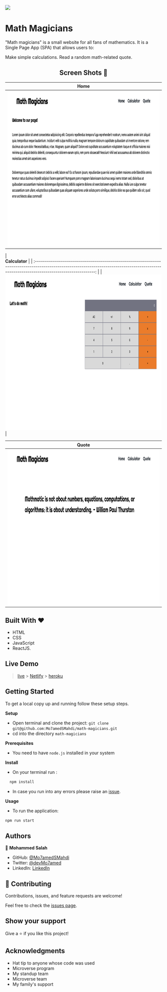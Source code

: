 ![](https://img.shields.io/badge/Microverse-blueviolet)

# Math Magicians

"Math magicians" is a small website for all fans of mathematics. It is a Single Page App (SPA) that allows users to:

Make simple calculations.
Read a random math-related quote.

<h2 align="center">
  Screen Shots 📝
</h2>

|                                                                              **Home**                                                                               |
| :-----------------------------------------------------------------------------------------------------------------------------------------------------------------: |
| <img src="https://github.com/Mo7amedSMahdi/math-magicians/blob/4c7e89424573d5ee615d41376959332ecfcbb709/src/assets/screenshots/home.png" width="1000" height="500"> |

|  
 **Calculator** |
| :------------------------------------------------------------------------------------------------------------------------------------------------------------------------------------------: |
| <img src="https://github.com/Mo7amedSMahdi/math-magicians/blob/4c7e89424573d5ee615d41376959332ecfcbb709/src/assets/screenshots/calculator.png" width="1000" height="500"> |

|                                                                              **Quote**                                                                               |
| :------------------------------------------------------------------------------------------------------------------------------------------------------------------: |
| <img src="https://github.com/Mo7amedSMahdi/math-magicians/blob/4c7e89424573d5ee615d41376959332ecfcbb709/src/assets/screenshots/quote.png" width="1000" height="500"> |

## Built With &hearts;

- HTML
- CSS
- JavaScript
- ReactJS.

## Live Demo

> [live](https://mo7amedsmahdi.github.io/math-magicians/) > [Netlify](https://tubular-bonbon-590bdc.netlify.app/) > [heroku](https://ms-math-magicians.herokuapp.com/)

## Getting Started

To get a local copy up and running follow these setup steps.

**Setup**

- Open terminal and clone the project: `git clone git@github.com:Mo7amedSMahdi/math-magicians.git`
- cd into the directory `math-magicians`

**Prerequisites**

- You need to have `node.js` installed in your system

**Install**

- On your terminal run :

```sh
  npm install
```

- In case you run into any errors please raise an [issue](https://github.com/Mo7amedSMahdi/math-magicians/issues).

**Usage**

- To run the application:

```sh
npm run start

```

## Authors

👤 **Mohammed Salah**

- GitHub: [@Mo7amedSMahdi](https://github.com/Mo7amedSMahdi)
- Twitter: [@devMo7amed](https://twitter.com/devMo7amed)
- LinkedIn: [LinkedIn](https://www.linkedin.com/in/mohammed-mahdi-b20340162/)

## 🤝 Contributing

Contributions, issues, and feature requests are welcome!

Feel free to check the [issues page](../../issues/).

## Show your support

Give a ⭐️ if you like this project!

## Acknowledgments

- Hat tip to anyone whose code was used
- Microverse program
- My standup team
- Microverse team
- My family's support
